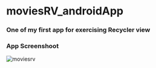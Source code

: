 # moviesRV_androidApp

### One of my first app for exercising Recycler view

### App Screenshoot
![moviesrv](https://user-images.githubusercontent.com/32861143/52536592-44d69e80-2d8f-11e9-9999-f66cc2393f17.png)
